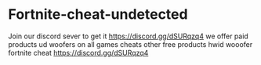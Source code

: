 # Fortnite-cheat-undetected
Join our discord sever to get it https://discord.gg/dSURqzq4
we offer paid products ud woofers 
on all games
cheats 
other
free products 
hwid wooofer
fortnite cheat
https://discord.gg/dSURqzq4
